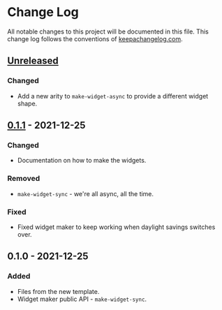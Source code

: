 # Change Log
All notable changes to this project will be documented in this file. This change log follows the conventions of [keepachangelog.com](http://keepachangelog.com/).

## [Unreleased]
### Changed
- Add a new arity to `make-widget-async` to provide a different widget shape.

## [0.1.1] - 2021-12-25
### Changed
- Documentation on how to make the widgets.

### Removed
- `make-widget-sync` - we're all async, all the time.

### Fixed
- Fixed widget maker to keep working when daylight savings switches over.

## 0.1.0 - 2021-12-25
### Added
- Files from the new template.
- Widget maker public API - `make-widget-sync`.

[Unreleased]: https://sourcehost.site/your-name/financial-signaling-game/compare/0.1.1...HEAD
[0.1.1]: https://sourcehost.site/your-name/financial-signaling-game/compare/0.1.0...0.1.1
